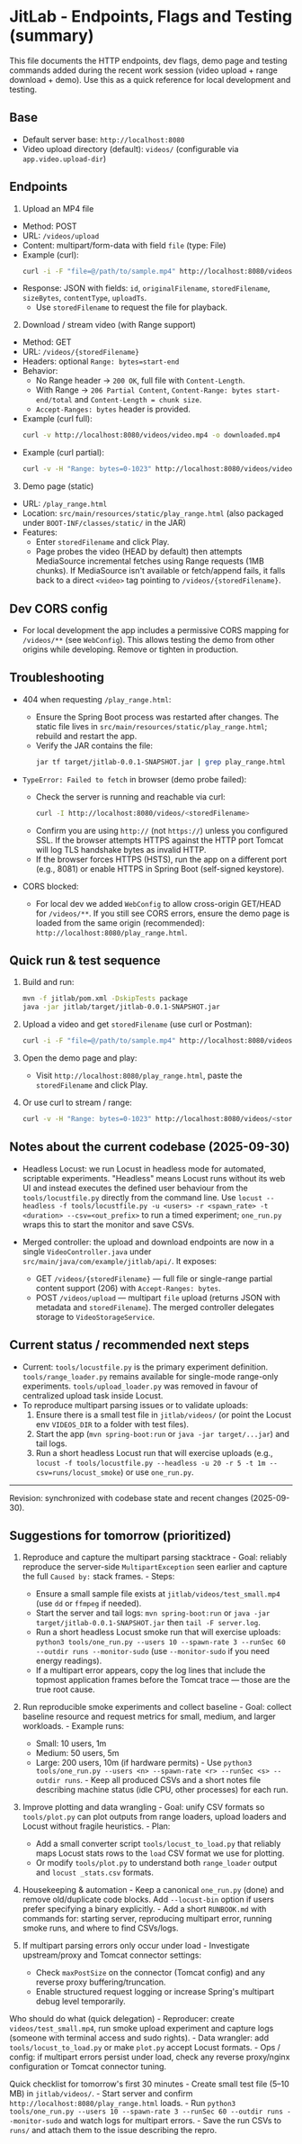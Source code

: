 # JitLab - Endpoints, Flags and Testing (summary)

This file documents the HTTP endpoints, dev flags, demo page and testing commands added during the recent work session (video upload + range download + demo). Use this as a quick reference for local development and testing.

## Base
- Default server base: `http://localhost:8080`
- Video upload directory (default): `videos/` (configurable via `app.video.upload-dir`)

## Endpoints

1) Upload an MP4 file
  - Method: POST
  - URL: `/videos/upload`
  - Content: multipart/form-data with field `file` (type: File)
  - Example (curl):
    ```bash
    curl -i -F "file=@/path/to/sample.mp4" http://localhost:8080/videos/upload
    ```
  - Response: JSON with fields: `id`, `originalFilename`, `storedFilename`, `sizeBytes`, `contentType`, `uploadTs`.
    - Use `storedFilename` to request the file for playback.

2) Download / stream video (with Range support)
  - Method: GET
  - URL: `/videos/{storedFilename}`
  - Headers: optional `Range: bytes=start-end`
  - Behavior:
    - No Range header -> `200 OK`, full file with `Content-Length`.
    - With Range -> `206 Partial Content`, `Content-Range: bytes start-end/total` and `Content-Length = chunk size`.
    - `Accept-Ranges: bytes` header is provided.
  - Example (curl full):
    ```bash
    curl -v http://localhost:8080/videos/video.mp4 -o downloaded.mp4
    ```
  - Example (curl partial):
    ```bash
    curl -v -H "Range: bytes=0-1023" http://localhost:8080/videos/video.mp4 -o part.bin
    ```

3) Demo page (static)
  - URL: `/play_range.html`
  - Location: `src/main/resources/static/play_range.html` (also packaged under `BOOT-INF/classes/static/` in the JAR)
  - Features:
    - Enter `storedFilename` and click Play.
    - Page probes the video (HEAD by default) then attempts MediaSource incremental fetches using Range requests (1MB chunks). If MediaSource isn't available or fetch/append fails, it falls back to a direct `<video>` tag pointing to `/videos/{storedFilename}`.

## Dev CORS config
- For local development the app includes a permissive CORS mapping for `/videos/**` (see `WebConfig`). This allows testing the demo from other origins while developing. Remove or tighten in production.


## Troubleshooting

- 404 when requesting `/play_range.html`:
  - Ensure the Spring Boot process was restarted after changes. The static file lives in `src/main/resources/static/play_range.html`; rebuild and restart the app.
  - Verify the JAR contains the file:
    ```bash
    jar tf target/jitlab-0.0.1-SNAPSHOT.jar | grep play_range.html
    ```

- `TypeError: Failed to fetch` in browser (demo probe failed):
  - Check the server is running and reachable via curl:
    ```bash
    curl -I http://localhost:8080/videos/<storedFilename>
    ```
  - Confirm you are using `http://` (not `https://`) unless you configured SSL. If the browser attempts HTTPS against the HTTP port Tomcat will log TLS handshake bytes as invalid HTTP.
  - If the browser forces HTTPS (HSTS), run the app on a different port (e.g., 8081) or enable HTTPS in Spring Boot (self-signed keystore).

- CORS blocked:
  - For local dev we added `WebConfig` to allow cross-origin GET/HEAD for `/videos/**`. If you still see CORS errors, ensure the demo page is loaded from the same origin (recommended): `http://localhost:8080/play_range.html`.

## Quick run & test sequence

1. Build and run:
   ```bash
   mvn -f jitlab/pom.xml -DskipTests package
   java -jar jitlab/target/jitlab-0.0.1-SNAPSHOT.jar
   ```

2. Upload a video and get `storedFilename` (use curl or Postman):
   ```bash
   curl -i -F "file=@/path/to/sample.mp4" http://localhost:8080/videos/upload
   ```

3. Open the demo page and play:
   - Visit `http://localhost:8080/play_range.html`, paste the `storedFilename` and click Play.

4. Or use curl to stream / range:
   ```bash
   curl -v -H "Range: bytes=0-1023" http://localhost:8080/videos/<storedFilename> -o part.bin
   ```

  ## Notes about the current codebase (2025-09-30)

  - Headless Locust: we run Locust in headless mode for automated, scriptable experiments. "Headless" means Locust runs without its web UI and instead executes the defined user behaviour from the `tools/locustfile.py` directly from the command line. Use `locust --headless -f tools/locustfile.py -u <users> -r <spawn_rate> -t <duration> --csv=<out_prefix>` to run a timed experiment; `one_run.py` wraps this to start the monitor and save CSVs.

  - Merged controller: the upload and download endpoints are now in a single `VideoController.java` under `src/main/java/com/example/jitlab/api/`. It exposes:
    - GET `/videos/{storedFilename}` — full file or single-range partial content support (206) with `Accept-Ranges: bytes`.
    - POST `/videos/upload` — multipart `file` upload (returns JSON with metadata and `storedFilename`).
    The merged controller delegates storage to `VideoStorageService`.

  ## Current status / recommended next steps

  - Current: `tools/locustfile.py` is the primary experiment definition. `tools/range_loader.py` remains available for single-mode range-only experiments. `tools/upload_loader.py` was removed in favour of centralized upload task inside Locust.
  - To reproduce multipart parsing issues or to validate uploads:
    1. Ensure there is a small test file in `jitlab/videos/` (or point the Locust env `VIDEOS_DIR` to a folder with test files).
    2. Start the app (`mvn spring-boot:run` or `java -jar target/...jar`) and tail logs.
    3. Run a short headless Locust run that will exercise uploads (e.g., `locust -f tools/locustfile.py --headless -u 20 -r 5 -t 1m --csv=runs/locust_smoke`) or use `one_run.py`.

  ---
  Revision: synchronized with codebase state and recent changes (2025-09-30).

  ## Suggestions for tomorrow (prioritized)

  1) Reproduce and capture the multipart parsing stacktrace
    - Goal: reliably reproduce the server-side `MultipartException` seen earlier and capture the full `Caused by:` stack frames.
    - Steps:
      - Ensure a small sample file exists at `jitlab/videos/test_small.mp4` (use `dd` or `ffmpeg` if needed).
      - Start the server and tail logs: `mvn spring-boot:run` or `java -jar target/jitlab-0.0.1-SNAPSHOT.jar` then `tail -F server.log`.
      - Run a short headless Locust smoke run that will exercise uploads: `python3 tools/one_run.py --users 10 --spawn-rate 3 --runSec 60 --outdir runs --monitor-sudo` (use `--monitor-sudo` if you need energy readings).
      - If a multipart error appears, copy the log lines that include the topmost application frames before the Tomcat trace — those are the true root cause.

  2) Run reproducible smoke experiments and collect baseline
    - Goal: collect baseline resource and request metrics for small, medium, and larger workloads.
    - Example runs:
      - Small: 10 users, 1m
      - Medium: 50 users, 5m
      - Large: 200 users, 10m (if hardware permits)
    - Use `python3 tools/one_run.py --users <n> --spawn-rate <r> --runSec <s> --outdir runs`.
    - Keep all produced CSVs and a short notes file describing machine status (idle CPU, other processes) for each run.

  3) Improve plotting and data wrangling
    - Goal: unify CSV formats so `tools/plot.py` can plot outputs from range loaders, upload loaders and Locust without fragile heuristics.
    - Plan:
      - Add a small converter script `tools/locust_to_load.py` that reliably maps Locust stats rows to the `load` CSV format we use for plotting.
      - Or modify `tools/plot.py` to understand both `range_loader` output and `locust _stats.csv` formats.

  4) Housekeeping & automation
    - Keep a canonical `one_run.py` (done) and remove old/duplicate code blocks. Add `--locust-bin` option if users prefer specifying a binary explicitly.
    - Add a short `RUNBOOK.md` with commands for: starting server, reproducing multipart error, running smoke runs, and where to find CSVs/logs.

  5) If multipart parsing errors only occur under load
    - Investigate upstream/proxy and Tomcat connector settings:
      - Check `maxPostSize` on the connector (Tomcat config) and any reverse proxy buffering/truncation.
      - Enable structured request logging or increase Spring's multipart debug level temporarily.

  Who should do what (quick delegation)
    - Reproducer: create `videos/test_small.mp4`, run smoke upload experiment and capture logs (someone with terminal access and sudo rights).
    - Data wrangler: add `tools/locust_to_load.py` or make `plot.py` accept Locust formats.
    - Ops / config: if multipart errors persist under load, check any reverse proxy/nginx configuration or Tomcat connector tuning.

  Quick checklist for tomorrow's first 30 minutes
    - Create small test file (5–10 MB) in `jitlab/videos/`.
    - Start server and confirm `http://localhost:8080/play_range.html` loads.
    - Run `python3 tools/one_run.py --users 10 --spawn-rate 3 --runSec 60 --outdir runs --monitor-sudo` and watch logs for multipart errors.
    - Save the run CSVs to `runs/` and attach them to the issue describing the repro.

